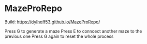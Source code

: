 # MazeProRepo
 
Build: https://dylhoff53.github.io/MazeProRepo/

Press G to generate a maze
Press E to conncect another maze to the previous one
Press G again to reset the whole process
